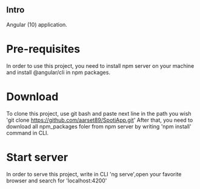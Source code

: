 ## Intro

Angular (10) application.

# Pre-requisites

In order to use this project, you need to install npm server on your machine and install @angular/cli in npm packages.

# Download

To clone this project, use git bash and paste next line in the path you wish 'git clone https://github.com/aarset89/SpotiApp.git'
After that, you need to download all npm_packages foler from npm server by writing 'npm install' command in CLI.

# Start server

In order to serve this project, write in CLI 'ng serve',open your favorite browser and search for 'localhost:4200'


